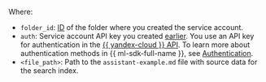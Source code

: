 Where:
* `folder_id`: [ID](../../../resource-manager/operations/folder/get-id.md) of the folder where you created the service account.
* `auth`: Service account API key you created [earlier](#create-service-account). You use an API key for authentication in the [{{ yandex-cloud }} API](../../../api-design-guide/index.yaml). To learn more about authentication methods in {{ ml-sdk-full-name }}, see [Authentication](../../../ai-studio/sdk/index.md#authentication).
* `<file_path>`: Path to the `assistant-example.md` file with source data for the search index.